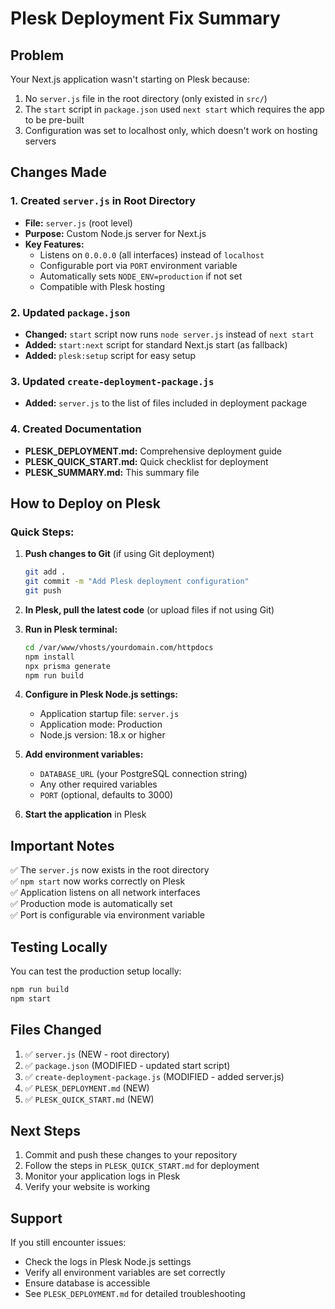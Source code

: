 # Plesk Deployment Fix Summary

## Problem
Your Next.js application wasn't starting on Plesk because:
1. No `server.js` file in the root directory (only existed in `src/`)
2. The `start` script in `package.json` used `next start` which requires the app to be pre-built
3. Configuration was set to localhost only, which doesn't work on hosting servers

## Changes Made

### 1. Created `server.js` in Root Directory
- **File:** `server.js` (root level)
- **Purpose:** Custom Node.js server for Next.js
- **Key Features:**
  - Listens on `0.0.0.0` (all interfaces) instead of `localhost`
  - Configurable port via `PORT` environment variable
  - Automatically sets `NODE_ENV=production` if not set
  - Compatible with Plesk hosting

### 2. Updated `package.json`
- **Changed:** `start` script now runs `node server.js` instead of `next start`
- **Added:** `start:next` script for standard Next.js start (as fallback)
- **Added:** `plesk:setup` script for easy setup

### 3. Updated `create-deployment-package.js`
- **Added:** `server.js` to the list of files included in deployment package

### 4. Created Documentation
- **PLESK_DEPLOYMENT.md:** Comprehensive deployment guide
- **PLESK_QUICK_START.md:** Quick checklist for deployment
- **PLESK_SUMMARY.md:** This summary file

## How to Deploy on Plesk

### Quick Steps:

1. **Push changes to Git** (if using Git deployment)
   ```bash
   git add .
   git commit -m "Add Plesk deployment configuration"
   git push
   ```

2. **In Plesk, pull the latest code** (or upload files if not using Git)

3. **Run in Plesk terminal:**
   ```bash
   cd /var/www/vhosts/yourdomain.com/httpdocs
   npm install
   npx prisma generate
   npm run build
   ```

4. **Configure in Plesk Node.js settings:**
   - Application startup file: `server.js`
   - Application mode: Production
   - Node.js version: 18.x or higher

5. **Add environment variables:**
   - `DATABASE_URL` (your PostgreSQL connection string)
   - Any other required variables
   - `PORT` (optional, defaults to 3000)

6. **Start the application** in Plesk

## Important Notes

✅ The `server.js` now exists in the root directory  
✅ `npm start` now works correctly on Plesk  
✅ Application listens on all network interfaces  
✅ Production mode is automatically set  
✅ Port is configurable via environment variable  

## Testing Locally

You can test the production setup locally:
```bash
npm run build
npm start
```

## Files Changed

1. ✅ `server.js` (NEW - root directory)
2. ✅ `package.json` (MODIFIED - updated start script)
3. ✅ `create-deployment-package.js` (MODIFIED - added server.js)
4. ✅ `PLESK_DEPLOYMENT.md` (NEW)
5. ✅ `PLESK_QUICK_START.md` (NEW)

## Next Steps

1. Commit and push these changes to your repository
2. Follow the steps in `PLESK_QUICK_START.md` for deployment
3. Monitor your application logs in Plesk
4. Verify your website is working

## Support

If you still encounter issues:
- Check the logs in Plesk Node.js settings
- Verify all environment variables are set correctly
- Ensure database is accessible
- See `PLESK_DEPLOYMENT.md` for detailed troubleshooting

